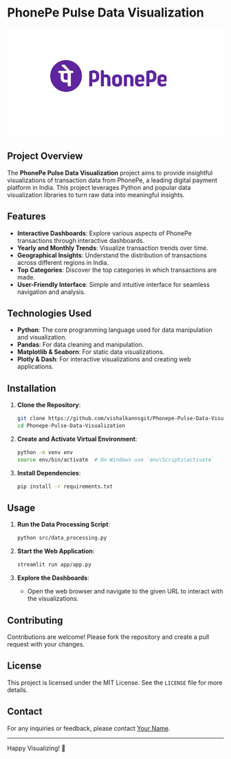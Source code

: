 # PhonePe Pulse Data Visualization
![PhonePe Pulse Logo](https://github.com/vishalkannsgit/Phonepe-Pulse-Data-Visualization/blob/master/PhonePe.jpg)
## Project Overview
The **PhonePe Pulse Data Visualization** project aims to provide insightful visualizations of transaction data from PhonePe, a leading digital payment platform in India. This project leverages Python and popular data visualization libraries to turn raw data into meaningful insights.

## Features
- **Interactive Dashboards**: Explore various aspects of PhonePe transactions through interactive dashboards.
- **Yearly and Monthly Trends**: Visualize transaction trends over time.
- **Geographical Insights**: Understand the distribution of transactions across different regions in India.
- **Top Categories**: Discover the top categories in which transactions are made.
- **User-Friendly Interface**: Simple and intuitive interface for seamless navigation and analysis.

## Technologies Used
- **Python**: The core programming language used for data manipulation and visualization.
- **Pandas**: For data cleaning and manipulation.
- **Matplotlib & Seaborn**: For static data visualizations.
- **Plotly & Dash**: For interactive visualizations and creating web applications.


## Installation
1. **Clone the Repository**:
    ```bash
    git clone https://github.com/vishalkannsgit/Phonepe-Pulse-Data-Visualization.git
    cd Phonepe-Pulse-Data-Visualization
    ```

2. **Create and Activate Virtual Environment**:
    ```bash
    python -m venv env
    source env/bin/activate  # On Windows use `env\Scripts\activate`
    ```

3. **Install Dependencies**:
    ```bash
    pip install -r requirements.txt
    ```

## Usage
1. **Run the Data Processing Script**:
    ```bash
    python src/data_processing.py
    ```

2. **Start the Web Application**:
    ```bash
    streamlit run app/app.py
    ```

3. **Explore the Dashboards**:
    - Open the web browser and navigate to the given URL to interact with the visualizations.

## Contributing
Contributions are welcome! Please fork the repository and create a pull request with your changes.

## License
This project is licensed under the MIT License. See the `LICENSE` file for more details.

## Contact
For any inquiries or feedback, please contact [Your Name](mailto:your.email@example.com).

---

Happy Visualizing! 🌟
